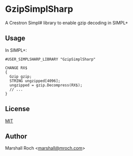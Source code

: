 GzipSimplSharp
==============

A Crestron Simpl# library to enable gzip decoding in SIMPL+

Usage
-----

In SIMPL+:

```
#USER_SIMPLSHARP_LIBRARY "GzipSimplSharp"

CHANGE RX$
{
  Gzip gzip;
  STRING ungzipped[4096];
  ungzipped = gzip.Decompress(RX$);
  // ...
}

```

License
-------

[MIT](/LICENSE)

Author
------

Marshall Roch <<marshall@mroch.com>>
